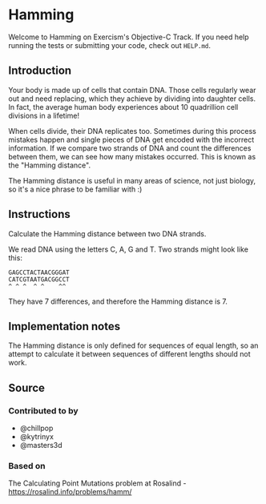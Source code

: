 # Hamming

Welcome to Hamming on Exercism's Objective-C Track.
If you need help running the tests or submitting your code, check out `HELP.md`.

## Introduction

Your body is made up of cells that contain DNA.
Those cells regularly wear out and need replacing, which they achieve by dividing into daughter cells.
In fact, the average human body experiences about 10 quadrillion cell divisions in a lifetime!

When cells divide, their DNA replicates too.
Sometimes during this process mistakes happen and single pieces of DNA get encoded with the incorrect information.
If we compare two strands of DNA and count the differences between them, we can see how many mistakes occurred.
This is known as the "Hamming distance".

The Hamming distance is useful in many areas of science, not just biology, so it's a nice phrase to be familiar with :)

## Instructions

Calculate the Hamming distance between two DNA strands.

We read DNA using the letters C, A, G and T.
Two strands might look like this:

    GAGCCTACTAACGGGAT
    CATCGTAATGACGGCCT
    ^ ^ ^  ^ ^    ^^

They have 7 differences, and therefore the Hamming distance is 7.

## Implementation notes

The Hamming distance is only defined for sequences of equal length, so an attempt to calculate it between sequences of different lengths should not work.

## Source

### Contributed to by

- @chillpop
- @kytrinyx
- @masters3d

### Based on

The Calculating Point Mutations problem at Rosalind - https://rosalind.info/problems/hamm/